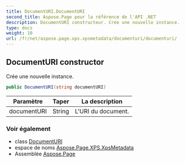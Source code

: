 ```yaml
---
title: DocumentURI.DocumentURI
second_title: Aspose.Page pour la référence de l'API .NET
description: DocumentURI constructeur. Crée une nouvelle instance.
type: docs
weight: 10
url: /fr/net/aspose.page.xps.xpsmetadata/documenturi/documenturi/
---
```

## DocumentURI constructor

Crée une nouvelle instance.

```csharp
public DocumentURI(string documentURI)
```

| Paramètre | Taper | La description |
| --- | --- | --- |
| documentURI | String | L'URI du document. |

### Voir également

* class [DocumentURI](../)
* espace de noms [Aspose.Page.XPS.XpsMetadata](../../documenturi/)
* Assemblée [Aspose.Page](../../../)


